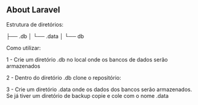 ## About Laravel

Estrutura de diretórios:

├── .db
│ └── .data
│ └── db

Como utilizar:

1 - Crie um diretório .db no local onde os bancos de dados serão armazenados

2 - Dentro do diretório .db clone o repositório:

3 - Crie um diretório .data onde os dados dos bancos serão armazenados. Se já tiver um diretório de backup copie e cole com o nome .data
